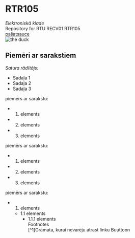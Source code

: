 # RTR105
_Elektroniskā klade_  
Repository for RTU RECV01 RTR105  
[pašatsauce](https://github.com/safewordteacup/RTR105)  
![the duck](https://upload.wikimedia.org/wikipedia/commons/thumb/a/a1/Mallard2.jpg/640px-Mallard2.jpg)
  
## Piemēri ar sarakstiem  
  
_Satura rādītājs:_
  * Sadaļa 1
  * Sadaļa 2
  * Sadaļa 3

piemērs ar  sarakstu:
- 1. elements
- 2. elements
- 3. elements

piemērs ar  sarakstu:
* 1. elements
* 2. elements
* 3. elements

piemērs ar  sarakstu:
- 1. elements
  - 1.1 elements
    - 1.1.1 elements  
Footnotes  
[^1]Grāmata, kurai nevarēju atrast linku
Buuttoon
